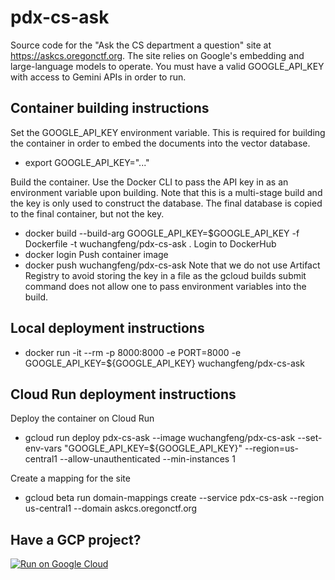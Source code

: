# pdx-cs-ask
Source code for the "Ask the CS department a question" site at https://askcs.oregonctf.org.  The site relies on Google's embedding and large-language models to operate.  You must have a valid GOOGLE_API_KEY with access to Gemini APIs in order to run.

## Container building instructions
Set the GOOGLE_API_KEY environment variable.  This is required for building the container in order to embed the documents into the vector database.
* export GOOGLE_API_KEY="..."

Build the container.  Use the Docker CLI to pass the API key in as an environment variable upon building.  Note that this is a multi-stage build and the key is only used to construct the database.  The final database is copied to the final container, but not the key.
* docker build --build-arg GOOGLE_API_KEY=$GOOGLE_API_KEY -f Dockerfile -t wuchangfeng/pdx-cs-ask .
Login to DockerHub
*  docker login
Push container image
*  docker push wuchangfeng/pdx-cs-ask
Note that we do not use Artifact Registry to avoid storing the key in a file as the gcloud builds submit command does not allow one to pass environment variables into the build.

## Local deployment instructions
*  docker run -it --rm -p 8000:8000 -e PORT=8000 -e GOOGLE_API_KEY=${GOOGLE_API_KEY} wuchangfeng/pdx-cs-ask

## Cloud Run deployment instructions
Deploy the container on Cloud Run
* gcloud run deploy pdx-cs-ask --image wuchangfeng/pdx-cs-ask --set-env-vars "GOOGLE_API_KEY=${GOOGLE_API_KEY}" --region=us-central1 --allow-unauthenticated --min-instances 1

Create a mapping for the site
* gcloud beta run domain-mappings create --service pdx-cs-ask --region us-central1 --domain askcs.oregonctf.org

## Have a GCP project?
[![Run on Google Cloud](https://deploy.cloud.run/button.svg)](https://deploy.cloud.run)
